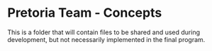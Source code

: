 # Pretoria Team - Concepts

This is a folder that will contain files to be shared and used during development, but not necessarily implemented in the final program.
